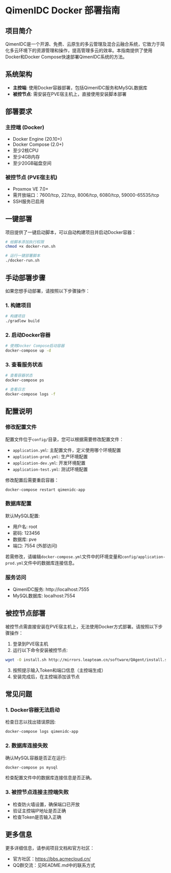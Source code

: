 # QimenIDC Docker 部署指南

## 项目简介

QimenIDC是一个开源、免费、云原生的多云管理及混合云融合系统，它致力于简化多云环境下的资源管理和操作，提高管理多云的效率。本指南提供了使用Docker和Docker Compose快速部署QimenIDC系统的方法。

## 系统架构

- **主控端**: 使用Docker容器部署，包括QimenIDC服务和MySQL数据库
- **被控节点**: 需安装在PVE宿主机上，直接使用安装脚本部署

## 部署要求

### 主控端 (Docker)
- Docker Engine (20.10+)
- Docker Compose (2.0+)
- 至少2核CPU
- 至少4GB内存
- 至少20GB磁盘空间

### 被控节点 (PVE宿主机)
- Proxmox VE 7.0+
- 需开放端口：7600/tcp, 22/tcp, 8006/tcp, 6080/tcp, 59000-65535/tcp
- SSH服务已启用

## 一键部署

项目提供了一键启动脚本，可以自动构建项目并启动Docker容器：

```bash
# 给脚本添加执行权限
chmod +x docker-run.sh

# 运行一键部署脚本
./docker-run.sh
```

## 手动部署步骤

如果您想手动部署，请按照以下步骤操作：

### 1. 构建项目

```bash
# 构建项目
./gradlew build
```

### 2. 启动Docker容器

```bash
# 使用Docker Compose启动容器
docker-compose up -d
```

### 3. 查看服务状态

```bash
# 查看容器状态
docker-compose ps

# 查看日志
docker-compose logs -f
```

## 配置说明

### 修改配置文件

配置文件位于`config/`目录，您可以根据需要修改配置文件：

- `application.yml`: 主配置文件，定义使用哪个环境配置
- `application-prod.yml`: 生产环境配置
- `application-dev.yml`: 开发环境配置
- `application-test.yml`: 测试环境配置

修改配置后需要重启容器：
```bash
docker-compose restart qimenidc-app
```

### 数据库配置

默认MySQL配置:
- 用户名: root
- 密码: 123456
- 数据库: pve
- 端口: 7554 (外部访问)

若需修改，请编辑`docker-compose.yml`文件中的环境变量和`config/application-prod.yml`文件中的数据库连接信息。

### 服务访问

- QimenIDC服务: http://localhost:7555
- MySQL数据库: localhost:7554

## 被控节点部署

被控节点需直接安装在PVE宿主机上，无法使用Docker方式部署。请按照以下步骤操作：

1. 登录到PVE宿主机
2. 运行以下命令安装被控节点:

```bash
wget -O install.sh http://mirrors.leapteam.cn/software/QAgent/install.sh && bash install.sh
```

3. 按照提示输入Token和端口信息（主控端生成）
4. 安装完成后，在主控端添加该节点

## 常见问题

### 1. Docker容器无法启动

检查日志以找出错误原因:
```bash
docker-compose logs qimenidc-app
```

### 2. 数据库连接失败

确认MySQL容器是否正在运行:
```bash
docker-compose ps mysql
```

检查配置文件中的数据库连接信息是否正确。

### 3. 被控节点连接主控端失败

- 检查防火墙设置，确保端口已开放
- 验证主控端IP地址是否正确
- 检查Token是否输入正确

## 更多信息

更多详细信息，请参阅项目文档和官方社区：
- 官方社区：https://bbs.acmecloud.cn/
- QQ群交流：见README.md中的联系方式 